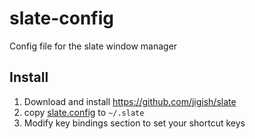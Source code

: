 # slate-config

Config file for the slate window manager

## Install

1.  Download and install https://github.com/jigish/slate
2.  copy [slate.config](./slate.config) to `~/.slate`
3.  Modify key bindings section to set your shortcut keys
